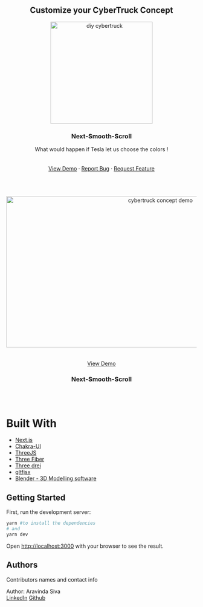 <!-- PROJECT LOGO -->
<br />
<div align="center">
 <h2 align="center">Customize your CyberTruck Concept</h2>
  <a href="https://github.com/aravindasiva/next-smooth-scroll-template">
    <img src="diy-cybertruck.gif" alt="diy cybertruck" width="270" height="270">
  </a>

  <h3 align="center">Next-Smooth-Scroll </h3>

  <p align="center">
    What would happen if Tesla let us choose the colors !
    <br />
    <br />
    <br />
    <a href="https://next-smooth-scroll-template.vercel.app/">View Demo</a>
    ·
    <a href="https://github.com/aravindasiva/tesla-cybertruck-concept/issues">Report Bug</a>
    ·
    <a href="https://github.com/aravindasiva/tesla-cybertruck-concept/issues">Request Feature</a>
  </p>
</div>


<br/>
<br/>

<br />
<div align="center">
  <a href="https://github.com/aravindasiva/tesla-cybertruck-concept">
    <img src="cybertruck-demo.gif" alt="cybertruck concept demo" width="800" height="400">
  </a>
    <br />
    <br />
    <br />
    <a href="https://next-smooth-scroll-template.vercel.app/">View Demo</a>

  <h3 align="center">Next-Smooth-Scroll </h3>
</div>

<br/>
<br/>

# Built With


* [Next.js](https://nextjs.org/)
* [Chakra-UI](https://chakra-ui.com/docs/getting-started)
* [ThreeJS](https://threejs.org/)
* [Three Fiber](https://github.com/pmndrs/react-three-fiber)
* [Three drei](https://github.com/pmndrs/drei)
* [gltfjsx](https://github.com/pmndrs/gltfjsx)
* [Blender - 3D Modelling software](https://www.blender.org/)

## Getting Started

First, run the development server:

```bash
yarn #to install the dependencies
# and
yarn dev
```

Open [http://localhost:3000](http://localhost:3000) with your browser to see the result.

## Authors

Contributors names and contact info

Author: Aravinda Siva <br/>
[LinkedIn](https://www.linkedin.com/in/aravindasiva/)
[Github](https://github.com/aravindasiva/)